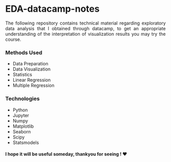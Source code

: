 # EDA-datacamp-notes
<p align="justify">
The following repository contains technical material regarding exploratory data analysis that I obtained through datacamp, to get an appropriate understanding of the interpretation of visualization results you may try the course.
</p>

### Methods Used
* Data Preparation
* Data Visualization
* Statistics
* Linear Regression
* Multiple Regression

### Technologies
* Python
* Jupyter
* Numpy
* Matplotlib
* Seaborn
* Scipy
* Statsmodels

#### I hope it will be useful someday, thankyou for seeing ! ❤️

